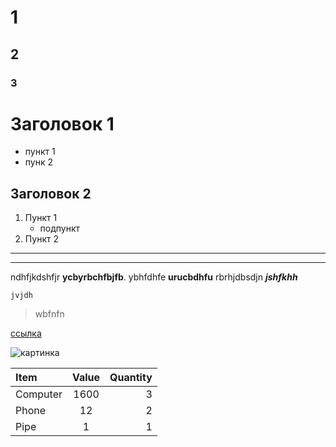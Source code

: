 # 1
## 2
### 3

Заголовок 1
=
- пункт 1
- пунк 2

Заголовок 2
-

1. Пункт 1
    * подпункт
2. Пункт 2

***

___

  ndhfjkdshfjr   __ycbyrbchfbjfb__.  ybhfdhfe   **urucbdhfu** rbrhjdbsdjn ***jshfkhh***

`jvjdh`

>wbfnfn

[ссылка]()

![картинка]()

Item      | Value | Quantity
:-------- |:-----:| -------:
Computer  | 1600  | 3
Phone     | 12    | 2
Pipe      | 1     | 1

